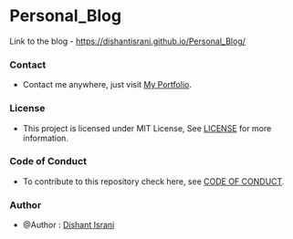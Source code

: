 # Personal_Blog

Link to the blog - https://dishantisrani.github.io/Personal_Blog/


### Contact

* Contact me anywhere, just visit [My Portfolio](https://dishantisrani.github.io/Dishant-Portfolio/).

### License

* This project is licensed under MIT License, See [LICENSE](/LICENSE) for more information.

### Code of Conduct 

* To contribute to this repository check here, see [CODE OF CONDUCT](/CODE_OF_CONDUCT.md).

### Author 

* @Author : [Dishant Israni](https://github.com/DishantIsrani)
